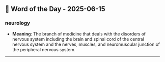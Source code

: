 ## 📅 Word of the Day - 2025-06-15

### **neurology**
- **Meaning**: The branch of medicine that deals with the disorders of nervous system including the brain and spinal cord of the central nervous system and the nerves, muscles, and neuromuscular junction of the peripheral nervous system.

---
